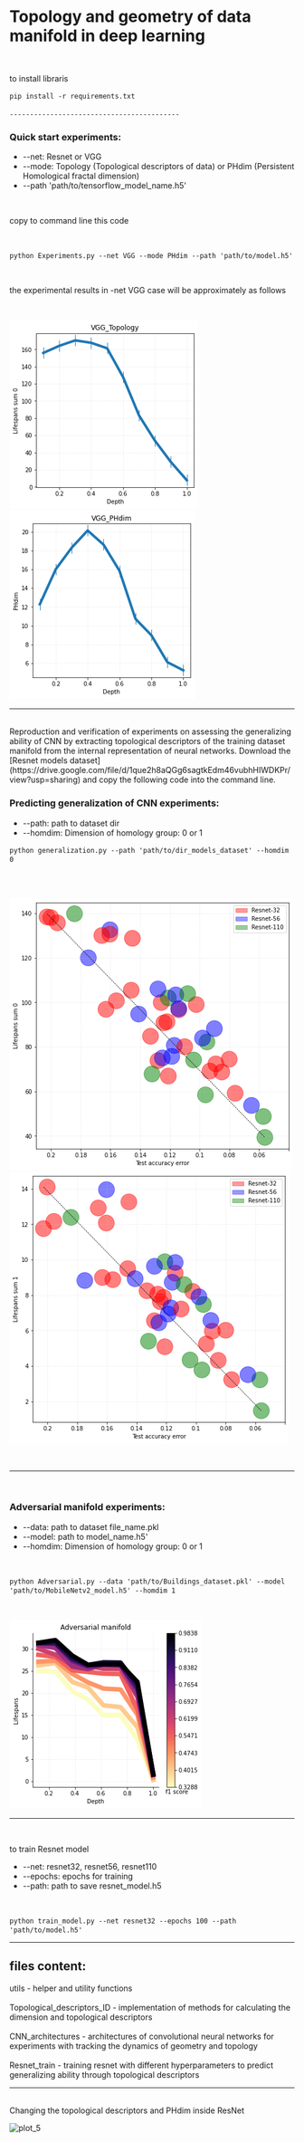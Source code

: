 # Topology and geometry of data manifold in deep learning
<br/>

to install libraris

```
pip install -r requirements.txt  

------------------------------------------
```
### Quick start experiments: ###
+ --net: Resnet or VGG
+ --mode: Topology (Topological descriptors of data) or PHdim (Persistent Homological fractal dimension)
+ --path 'path/to/tensorflow_model_name.h5'
<br/>

copy to command line this code

<br/>

```
python Experiments.py --net VGG --mode PHdim --path 'path/to/model.h5'
```
<br/>

the experimental results in -net VGG case will be approximately as follows 

<br/>

![plot_7](https://github.com/Topology-DL/Topology-and-geometry-of-data-manifold-in-deep-learning/blob/main/figures/VGG_example_topology.png)
![plot_8](https://github.com/Topology-DL/Topology-and-geometry-of-data-manifold-in-deep-learning/blob/main/figures/VGG_example_phdim.png)

------------------------------------------

<br/>
Reproduction and verification of experiments on assessing the generalizing ability of CNN by extracting topological descriptors of the training dataset manifold from the internal representation of neural networks. Download the [Resnet models dataset](https://drive.google.com/file/d/1que2h8aQGg6sagtkEdm46vubhHIWDKPr/view?usp=sharing) and copy the following code into the command line.
<br/>

### Predicting generalization of CNN experiments: ###
+ --path: path to dataset dir
+ --homdim: Dimension of homology group: 0 or 1

```
python generalization.py --path 'path/to/dir_models_dataset' --homdim 0
```

<br/>

<br/>

![plot_9](https://github.com/Topology-DL/Topology-and-geometry-of-data-manifold-in-deep-learning/blob/main/figures/Generalization_experiment.png)
![plot_10](https://github.com/Topology-DL/Topology-and-geometry-of-data-manifold-in-deep-learning/blob/main/figures/Generalization_experiment1.png)

<br/>

------------------------------------------

<br/>

### Adversarial manifold experiments: ###
+ --data: path to dataset file_name.pkl
+ --model: path to model_name.h5'
+ --homdim: Dimension of homology group: 0 or 1

<br/>

```
python Adversarial.py --data 'path/to/Buildings_dataset.pkl' --model 'path/to/MobileNetv2_model.h5' --homdim 1
```

<br/>

![plot_11](https://github.com/Topology-DL/Topology-and-geometry-of-data-manifold-in-deep-learning/blob/main/figures/Adversarial_manifold_experiment.png)

------------------------------------------

<br/>

to train Resnet model
+ --net: resnet32, resnet56, resnet110 
+ --epochs: epochs for training
+ --path: path to save resnet_model.h5

<br/>

```
python train_model.py --net resnet32 --epochs 100 --path 'path/to/model.h5'
```

------------------------------------------
files content:
-------------------------
utils - helper and utility functions
<br/>
<br/>
Topological_descriptors_ID - implementation of methods for calculating the dimension and topological descriptors
<br/>
<br/>
CNN_architectures - architectures of convolutional neural networks for experiments with tracking the dynamics of geometry and topology
<br/>
<br/>
Resnet_train - training resnet with different hyperparameters to predict generalizing ability through topological descriptors
<br/>

------------------------------------------
<br/>
Changing the topological descriptors and PHdim inside ResNet  

![plot_5](https://user-images.githubusercontent.com/94429302/142766610-e1532d60-5985-49a7-8bab-9dad1b77c1d6.png)
<br/>
 
<br/>




